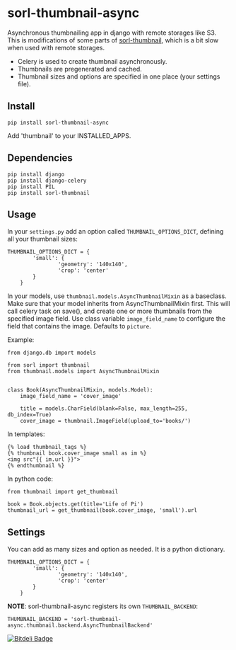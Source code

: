 sorl-thumbnail-async
====================

Asynchronous thumbnailing app in django with remote storages like S3. This is modifications of some parts of [sorl-thumbnail], which is a bit slow when used with remote storages. 

- Celery is used to create thumbnail asynchronously.
- Thumbnails are pregenerated and cached.
- Thumbnail sizes and options are specified in one place (your settings file).

Install
-------

`pip install sorl-thumbnail-async`

Add 'thumbnail' to your INSTALLED_APPS.

Dependencies
------------
`pip install django`   
`pip install django-celery`   
`pip install PIL`   
`pip install sorl-thumbnail`

Usage
-----

In your `settings.py` add an option called `THUMBNAIL_OPTIONS_DICT`, defining all your thumbnail sizes:

	THUMBNAIL_OPTIONS_DICT = {
	        'small': {
	                'geometry': '140x140',
	                'crop': 'center'
	        }
	    }

In your models, use `thumbnail.models.AsyncThumbnailMixin` as a baseclass. Make sure that your model inherits
from AsyncThumbnailMixin first. This will call celery task on save(), and create one or more thumbnails
from the specified image field. Use class variable `image_field_name` to configure the field that
contains the image. Defaults to `picture`.

Example:

	from django.db import models
	
	from sorl import thumbnail
	from thumbnail.models import AsyncThumbnailMixin
	
	
	class Book(AsyncThumbnailMixin, models.Model):
	    image_field_name = 'cover_image'
	
		title = models.CharField(blank=False, max_length=255, db_index=True)
	    cover_image = thumbnail.ImageField(upload_to='books/')

In templates:

	{% load thumbnail_tags %}
	{% thumbnail book.cover_image small as im %}
	<img src"{{ im.url }}">
	{% endthumbnail %}

In python code:

	from thumbnail import get_thumbnail
	
	book = Book.objects.get(title='Life of Pi')
	thumbnail_url = get_thumbnail(book.cover_image, 'small').url

Settings
--------
You can add as many sizes and option as needed. It is a python dictionary. 

	THUMBNAIL_OPTIONS_DICT = {
	        'small': {
	                'geometry': '140x140',
	                'crop': 'center'
	        }
	    }

**NOTE**: sorl-thumbnail-async registers its own `THUMBNAIL_BACKEND`:

	THUMBNAIL_BACKEND = 'sorl-thumbnail-async.thumbnail.backend.AsyncThumbnailBackend'


[sorl-thumbnail]: https://github.com/mariocesar/sorl-thumbnail


[![Bitdeli Badge](https://d2weczhvl823v0.cloudfront.net/chhantyal/sorl-thumbnail-async/trend.png)](https://bitdeli.com/free "Bitdeli Badge")

